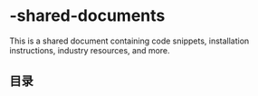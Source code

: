 # -shared-documents
This is a shared document containing code snippets, installation instructions, industry resources, and more.
## 目录